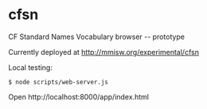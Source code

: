 cfsn
====

CF Standard Names Vocabulary browser -- prototype

Currently deployed at http://mmisw.org/experimental/cfsn

Local testing:
```
$ node scripts/web-server.js
```

Open http://localhost:8000/app/index.html

